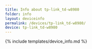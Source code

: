 ```yaml
---
title: Info about tp-link_td-w8980
folder: info
layout: deviceinfo
permalink: /devices/tp-link_td-w8980/
device: tp-link_td-w8980
---
```

{% include templates/device_info.md %}
